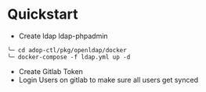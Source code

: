 # Quickstart

- Create ldap ldap-phpadmin
```
╰─ cd adop-ctl/pkg/openldap/docker
╰─ docker-compose -f ldap.yml up -d
```

- Create Gitlab Token
- Login Users on gitlab to make sure all users get synced
